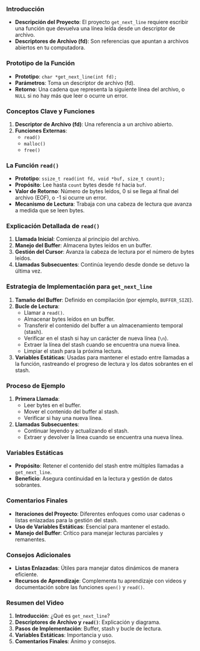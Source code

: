 ### Introducción
- **Descripción del Proyecto**: El proyecto `get_next_line` requiere escribir una función que devuelva una línea leída desde un descriptor de archivo.
- **Descriptores de Archivo (fd)**: Son referencias que apuntan a archivos abiertos en tu computadora.

### Prototipo de la Función
- **Prototipo**: `char *get_next_line(int fd);`
- **Parámetros**: Toma un descriptor de archivo (fd).
- **Retorno**: Una cadena que representa la siguiente línea del archivo, o `NULL` si no hay más que leer o ocurre un error.

### Conceptos Clave y Funciones
1. **Descriptor de Archivo (fd)**: Una referencia a un archivo abierto.
2. **Funciones Externas**:
   - `read()`
   - `malloc()`
   - `free()`

### La Función `read()`
- **Prototipo**: `ssize_t read(int fd, void *buf, size_t count);`
- **Propósito**: Lee hasta `count` bytes desde `fd` hacia `buf`.
- **Valor de Retorno**: Número de bytes leídos, 0 si se llega al final del archivo (EOF), o -1 si ocurre un error.
- **Mecanismo de Lectura**: Trabaja con una cabeza de lectura que avanza a medida que se leen bytes.

### Explicación Detallada de `read()`
1. **Llamada Inicial**: Comienza al principio del archivo.
2. **Manejo del Buffer**: Almacena bytes leídos en un buffer.
3. **Gestión del Cursor**: Avanza la cabeza de lectura por el número de bytes leídos.
4. **Llamadas Subsecuentes**: Continúa leyendo desde donde se detuvo la última vez.

### Estrategia de Implementación para `get_next_line`
1. **Tamaño del Buffer**: Definido en compilación (por ejemplo, `BUFFER_SIZE`).
2. **Bucle de Lectura**:
   - Llamar a `read()`.
   - Almacenar bytes leídos en un buffer.
   - Transferir el contenido del buffer a un almacenamiento temporal (stash).
   - Verificar en el stash si hay un carácter de nueva línea (`\n`).
   - Extraer la línea del stash cuando se encuentra una nueva línea.
   - Limpiar el stash para la próxima lectura.
3. **Variables Estáticas**: Usadas para mantener el estado entre llamadas a la función, rastreando el progreso de lectura y los datos sobrantes en el stash.

### Proceso de Ejemplo
1. **Primera Llamada**:
   - Leer bytes en el buffer.
   - Mover el contenido del buffer al stash.
   - Verificar si hay una nueva línea.
2. **Llamadas Subsecuentes**:
   - Continuar leyendo y actualizando el stash.
   - Extraer y devolver la línea cuando se encuentra una nueva línea.

### Variables Estáticas
- **Propósito**: Retener el contenido del stash entre múltiples llamadas a `get_next_line`.
- **Beneficio**: Asegura continuidad en la lectura y gestión de datos sobrantes.

### Comentarios Finales
- **Iteraciones del Proyecto**: Diferentes enfoques como usar cadenas o listas enlazadas para la gestión del stash.
- **Uso de Variables Estáticas**: Esencial para mantener el estado.
- **Manejo del Buffer**: Crítico para manejar lecturas parciales y remanentes.

### Consejos Adicionales
- **Listas Enlazadas**: Útiles para manejar datos dinámicos de manera eficiente.
- **Recursos de Aprendizaje**: Complementa tu aprendizaje con videos y documentación sobre las funciones `open()` y `read()`.

### Resumen del Video
1. **Introducción**: ¿Qué es `get_next_line`?
2. **Descriptores de Archivo y `read()`**: Explicación y diagrama.
3. **Pasos de Implementación**: Buffer, stash y bucle de lectura.
4. **Variables Estáticas**: Importancia y uso.
5. **Comentarios Finales**: Ánimo y consejos.
